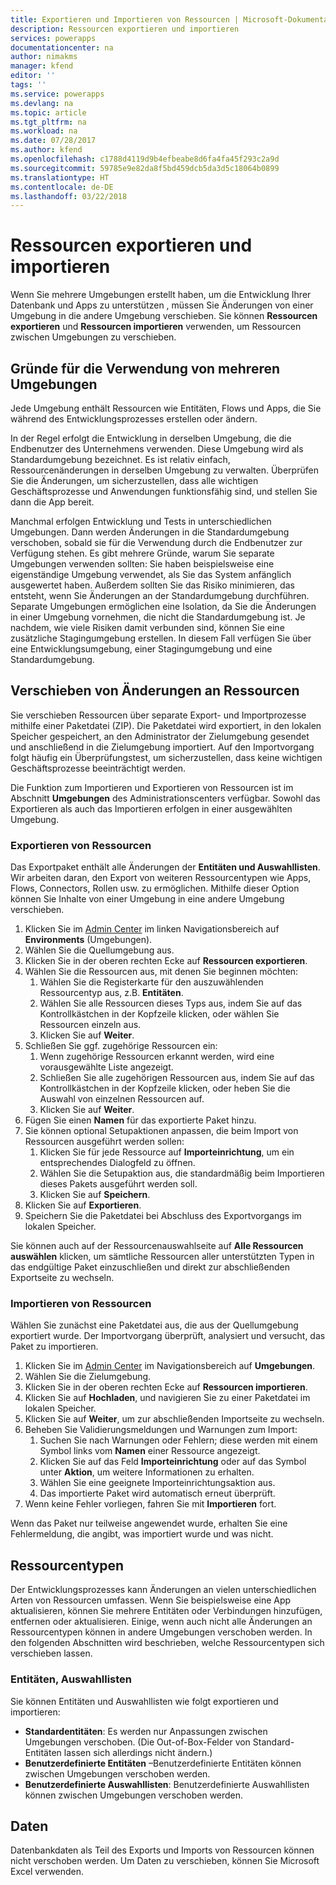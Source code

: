 ```yaml
---
title: Exportieren und Importieren von Ressourcen | Microsoft-Dokumentation
description: Ressourcen exportieren und importieren
services: powerapps
documentationcenter: na
author: nimakms
manager: kfend
editor: ''
tags: ''
ms.service: powerapps
ms.devlang: na
ms.topic: article
ms.tgt_pltfrm: na
ms.workload: na
ms.date: 07/28/2017
ms.author: kfend
ms.openlocfilehash: c1788d4119d9b4efbeabe8d6fa4fa45f293c2a9d
ms.sourcegitcommit: 59785e9e82da8f5bd459dcb5da3d5c18064b0899
ms.translationtype: HT
ms.contentlocale: de-DE
ms.lasthandoff: 03/22/2018
---
```

# <a name="export-and-import-resources"></a>Ressourcen exportieren und importieren
Wenn Sie mehrere Umgebungen erstellt haben, um die Entwicklung Ihrer Datenbank und Apps zu unterstützen , müssen Sie Änderungen von einer Umgebung in die andere Umgebung verschieben. Sie können **Ressourcen exportieren** und **Ressourcen importieren** verwenden, um Ressourcen zwischen Umgebungen zu verschieben.

## <a name="why-use-multiple-environments"></a>Gründe für die Verwendung von mehreren Umgebungen
Jede Umgebung enthält Ressourcen wie Entitäten, Flows und Apps, die Sie während des Entwicklungsprozesses erstellen oder ändern. 

In der Regel erfolgt die Entwicklung in derselben Umgebung, die die Endbenutzer des Unternehmens verwenden. Diese Umgebung wird als Standardumgebung bezeichnet. Es ist relativ einfach, Ressourcenänderungen in derselben Umgebung zu verwalten. Überprüfen Sie die Änderungen, um sicherzustellen, dass alle wichtigen Geschäftsprozesse und Anwendungen funktionsfähig sind, und stellen Sie dann die App bereit.

Manchmal erfolgen Entwicklung und Tests in unterschiedlichen Umgebungen. Dann werden Änderungen in die Standardumgebung verschoben, sobald sie für die Verwendung durch die Endbenutzer zur Verfügung stehen. Es gibt mehrere Gründe, warum Sie separate Umgebungen verwenden sollten: Sie haben beispielsweise eine eigenständige Umgebung verwendet, als Sie das System anfänglich ausgewertet haben. Außerdem sollten Sie das Risiko minimieren, das entsteht, wenn Sie Änderungen an der Standardumgebung durchführen. Separate Umgebungen ermöglichen eine Isolation, da Sie die Änderungen in einer Umgebung vornehmen, die nicht die Standardumgebung ist. Je nachdem, wie viele Risiken damit verbunden sind, können Sie eine zusätzliche Stagingumgebung erstellen. In diesem Fall verfügen Sie über eine Entwicklungsumgebung, einer Stagingumgebung und eine Standardumgebung.

## <a name="moving-resource-changes"></a>Verschieben von Änderungen an Ressourcen
Sie verschieben Ressourcen über separate Export- und Importprozesse mithilfe einer Paketdatei (ZIP). Die Paketdatei wird exportiert, in den lokalen Speicher gespeichert, an den Administrator der Zielumgebung gesendet und anschließend in die Zielumgebung importiert. Auf den Importvorgang folgt häufig ein Überprüfungstest, um sicherzustellen, dass keine wichtigen Geschäftsprozesse beeinträchtigt werden.

Die Funktion zum Importieren und Exportieren von Ressourcen ist im Abschnitt **Umgebungen** des Administrationscenters verfügbar. Sowohl das Exportieren als auch das Importieren erfolgen in einer ausgewählten Umgebung.

### <a name="export-resources"></a>Exportieren von Ressourcen
Das Exportpaket enthält alle Änderungen der **Entitäten und Auswahllisten**. Wir arbeiten daran, den Export von weiteren Ressourcentypen wie Apps, Flows, Connectors, Rollen usw. zu ermöglichen. Mithilfe dieser Option können Sie Inhalte von einer Umgebung in eine andere Umgebung verschieben.

1. Klicken Sie im [Admin Center](https://admin.powerapps.com) im linken Navigationsbereich auf **Environments** (Umgebungen).
2. Wählen Sie die Quellumgebung aus.
3. Klicken Sie in der oberen rechten Ecke auf **Ressourcen exportieren**.
4. Wählen Sie die Ressourcen aus, mit denen Sie beginnen möchten:
   1. Wählen Sie die Registerkarte für den auszuwählenden Ressourcentyp aus, z.B. **Entitäten**.
   2. Wählen Sie alle Ressourcen dieses Typs aus, indem Sie auf das Kontrollkästchen in der Kopfzeile klicken, oder wählen Sie Ressourcen einzeln aus.
   3. Klicken Sie auf **Weiter**.
5. Schließen Sie ggf. zugehörige Ressourcen ein:
   1. Wenn zugehörige Ressourcen erkannt werden, wird eine vorausgewählte Liste angezeigt.
   2. Schließen Sie alle zugehörigen Ressourcen aus, indem Sie auf das Kontrollkästchen in der Kopfzeile klicken, oder heben Sie die Auswahl von einzelnen Ressourcen auf.
   3. Klicken Sie auf **Weiter**.
6. Fügen Sie einen **Namen** für das exportierte Paket hinzu.
7. Sie können optional Setupaktionen anpassen, die beim Import von Ressourcen ausgeführt werden sollen:
   1. Klicken Sie für jede Ressource auf **Importeinrichtung**, um ein entsprechendes Dialogfeld zu öffnen.
   2. Wählen Sie die Setupaktion aus, die standardmäßig beim Importieren dieses Pakets ausgeführt werden soll.
   3. Klicken Sie auf **Speichern**.
8. Klicken Sie auf **Exportieren**.
9. Speichern Sie die Paketdatei bei Abschluss des Exportvorgangs im lokalen Speicher.

Sie können auch auf der Ressourcenauswahlseite auf **Alle Ressourcen auswählen** klicken, um sämtliche Ressourcen aller unterstützten Typen in das endgültige Paket einzuschließen und direkt zur abschließenden Exportseite zu wechseln.

### <a name="import-resources"></a>Importieren von Ressourcen
Wählen Sie zunächst eine Paketdatei aus, die aus der Quellumgebung exportiert wurde. Der Importvorgang überprüft, analysiert und versucht, das Paket zu importieren.

1. Klicken Sie im [Admin Center](https://admin.powerapps.com) im Navigationsbereich auf **Umgebungen**.
2. Wählen Sie die Zielumgebung.
3. Klicken Sie in der oberen rechten Ecke auf **Ressourcen importieren**.
4. Klicken Sie auf **Hochladen**, und navigieren Sie zu einer Paketdatei im lokalen Speicher.
5. Klicken Sie auf **Weiter**, um zur abschließenden Importseite zu wechseln.
6. Beheben Sie Validierungsmeldungen und Warnungen zum Import:
   1. Suchen Sie nach Warnungen oder Fehlern; diese werden mit einem Symbol links vom **Namen** einer Ressource angezeigt.
   2. Klicken Sie auf das Feld **Importeinrichtung** oder auf das Symbol unter **Aktion**, um weitere Informationen zu erhalten.
   3. Wählen Sie eine geeignete Importeinrichtungsaktion aus.
   4. Das importierte Paket wird automatisch erneut überprüft.
7. Wenn keine Fehler vorliegen, fahren Sie mit **Importieren** fort.

Wenn das Paket nur teilweise angewendet wurde, erhalten Sie eine Fehlermeldung, die angibt, was importiert wurde und was nicht.

## <a name="resource-types"></a>Ressourcentypen
Der Entwicklungsprozesses kann Änderungen an vielen unterschiedlichen Arten von Ressourcen umfassen. Wenn Sie beispielsweise eine App aktualisieren, können Sie mehrere Entitäten oder Verbindungen hinzufügen, entfernen oder aktualisieren. Einige, wenn auch nicht alle Änderungen an Ressourcentypen können in andere Umgebungen verschoben werden. In den folgenden Abschnitten wird beschrieben, welche Ressourcentypen sich verschieben lassen.

### <a name="entities-picklists"></a>Entitäten, Auswahllisten
Sie können Entitäten und Auswahllisten wie folgt exportieren und importieren:

* **Standardentitäten**: Es werden nur Anpassungen zwischen Umgebungen verschoben. (Die Out-of-Box-Felder von Standard-Entitäten lassen sich allerdings nicht ändern.)
* **Benutzerdefinierte Entitäten** –Benutzerdefinierte Entitäten können zwischen Umgebungen verschoben werden.
* **Benutzerdefinierte Auswahllisten**: Benutzerdefinierte Auswahllisten können zwischen Umgebungen verschoben werden.

## <a name="data"></a>Daten
Datenbankdaten als Teil des Exports und Imports von Ressourcen können nicht verschoben werden. Um Daten zu verschieben, können Sie Microsoft Excel verwenden. 

